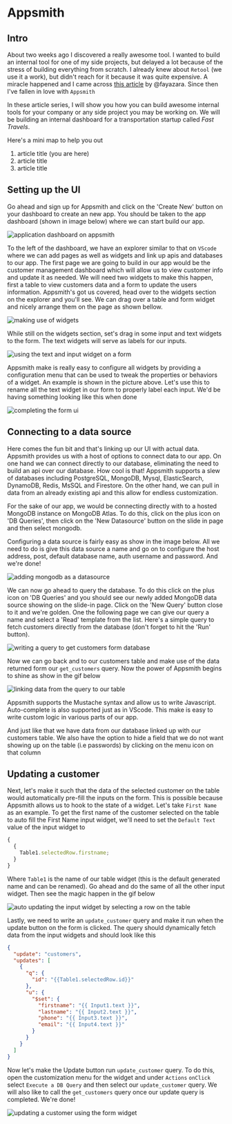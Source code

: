 # Appsmith

## Intro

About two weeks ago I discovered a really awesome tool. I wanted to build an internal tool for one of my side projects, but delayed a lot because of the stress of building everything from scratch. I already knew about `Retool` (we use it a work), but didn't reach for it because it was quite expensive. A miracle happened and I came across [this article](https://dev.to/fayaz/a-list-of-actually-useful-nocode-tools-and-i-am-not-talking-about-site-builders-3m4g) by @fayazara. Since then I've fallen in love with `Appsmith`

In these article series, I will show you how you can build awesome internal tools for your company or any side project you may be working on. We will be building an internal dashboard for a transportation startup called _Fast Travels_.

Here's a mini map to help you out

1. article title (you are here)
2. article title
3. article title

## Setting up the UI

Go ahead and sign up for Appsmith and click on the 'Create New' button on your dashboard to create an new app. You should be taken to the app dashboard (shown in image below) where we can start build our app.

![application dashboard on appsmith](images/dashboard.jpg)

To the left of the dashboard, we have an explorer similar to that on `VScode` where we can add pages as well as widgets and link up apis and databases to our app. The first page we are going to build in our app would be the customer management dashboard which will allow us to view customer info and update it as needed. We will need two widgets to make this happen, first a table to view customers data and a form to update the users information. Appsmith's got us covered, head over to the widgets section on the explorer and you'll see. We can drag over a table and form widget and nicely arrange them on the page as shown bellow.

![making use of widgets](images/widgets.jpg)

While still on the widgets section, set's drag in some input and text widgets to the form. The text widgets will serve as labels for our inputs.

![using the text and input widget on a form](images/text_and_input_widgets.jpg)

Appsmith make is really easy to configure all widgets by providing a configuration menu that can be used to tweak the properties or behaviors of a widget. An example is shown in the picture above. Let's use this to rename all the text widget in our form to properly label each input. We'd be having something looking like this when done

![completing the form ui](images/form_ui_complete.jpg)

## Connecting to a data source

Here comes the fun bit and that's linking up our UI with actual data. Appsmith provides us with a host of options to connect data to our app. On one hand we can connect directly to our database, eliminating the need to build an api over our database. How cool is that! Appsmith supports a slew of databases including PostgreSQL, MongoDB, Mysql, ElasticSearch, DynamoDB, Redis, MsSQL and Firestore. On the other hand, we can pull in data from an already existing api and this allow for endless customization.

For the sake of our app, we would be connecting directly with to a hosted MongoDB instance on MongoDB Atlas. To do this, click on the plus icon on 'DB Queries', then click on the 'New Datasource' button on the slide in page and then select mongodb.

Configuring a data source is fairly easy as show in the image below. All we need to do is give this data source a name and go on to configure the host address, post, default database name, auth username and password. And we're done!

![adding mongodb as a datasource](images/add_mongodb_datasource.jpg)

We can now go ahead to query the database. To do this click on the plus icon on 'DB Queries' and you should see our newly added MongoDB data source showing on the slide-in page. Click on the 'New Query' button close to it and we're golden. One the following page we can give our query a name and select a 'Read' template from the list. Here's a simple query to fetch customers directly from the database (don't forget to hit the 'Run' button).

![writing a query to get customers form database](images/writing_a_db_query.jpg)

Now we can go back and to our customers table and make use of the data returned form our `get_customers` query. Now the power of Appsmith begins to shine as show in the gif below

![linking data from the query to our table](images/.gif)

Appsmith supports the Mustache syntax and allow us to write Javascript. Auto-complete is also supported just as in VScode. This make is easy to write custom logic in various parts of our app.

And just like that we have data from our database linked up with our customers table. We also have the option to hide a field that we do not want showing up on the table (i.e passwords) by clicking on the menu icon on that column

## Updating a customer

Next, let's make it such that the data of the selected customer on the table would automatically pre-fill the inputs on the form. This is possible because Appsmith allows us to hook to the state of a widget. Let's take `First Name` as an example. To get the first name of the customer selected on the table to auto fill the First Name input widget, we'll need to set the `Default Text` value of the input widget to

```js
{
  {
    Table1.selectedRow.firstname;
  }
}
```

Where `Table1` is the name of our table widget (this is the default generated name and can be renamed). Go ahead and do the same of all the other input widget. Then see the magic happen in the gif below

![auto updating the input widget by selecting a row on the table](images/.gif)

Lastly, we need to write an `update_customer` query and make it run when the update button on the form is clicked. The query should dynamically fetch data from the input widgets and should look like this

```json
{
  "update": "customers",
  "updates": [
    {
      "q": {
        "id": "{{Table1.selectedRow.id}}"
      },
      "u": {
        "$set": {
          "firstname": "{{ Input1.text }}",
          "lastname": "{{ Input2.text }}",
          "phone": "{{ Input3.text }}",
          "email": "{{ Input4.text }}"
        }
      }
    }
  ]
}
```

Now let's make the Update button run `update_customer` query. To do this, open the customization menu for the widget and under `Actions` `onClick` select `Execute a DB Query` and then select our `update_customer` query. We will also like to call the `get_customers` query once our update query is completed. We're done!

![updating a customer using the form widget](images/updating_customer.gif)
